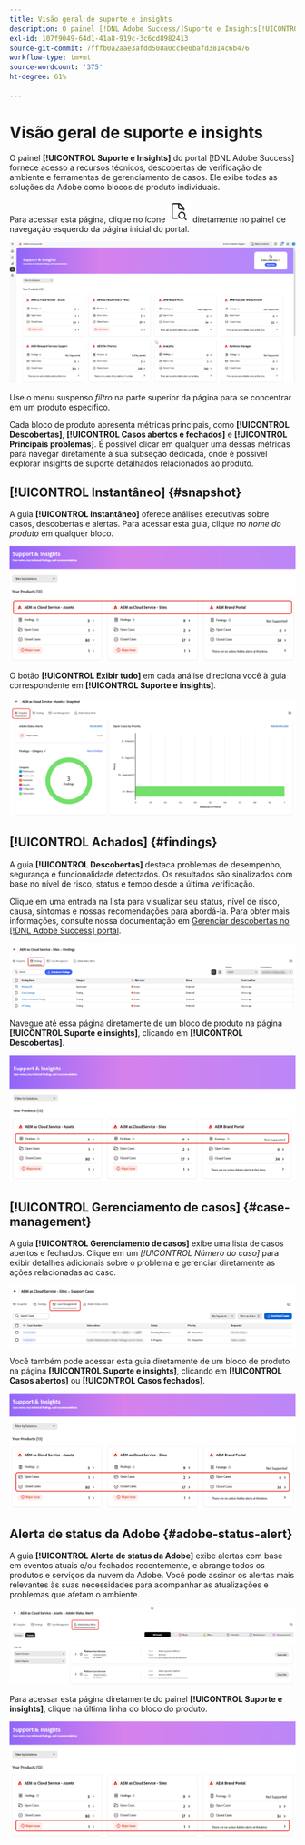 ```yaml
---
title: Visão geral de suporte e insights
description: O painel [!DNL Adobe Success/]Suporte e Insights[!UICONTROL &#x200B; do portal do /] fornece acesso a recursos técnicos, descobertas de verificação de ambiente e ferramentas de gerenciamento de casos.
exl-id: 107f9049-64d1-41a8-919c-3c6cd8982413
source-git-commit: 7fffb0a2aae3afdd508a0ccbe0bafd3814c6b476
workflow-type: tm+mt
source-wordcount: '375'
ht-degree: 61%

---
```


# Visão geral de suporte e insights

O painel **[!UICONTROL Suporte e Insights]** do portal [!DNL Adobe Success] fornece acesso a recursos técnicos, descobertas de verificação de ambiente e ferramentas de gerenciamento de casos. Ele exibe todas as soluções da Adobe como blocos de produto individuais.

Para acessar esta página, clique no ícone ![support-and-insights-icon](/help/adobe-success-portal/assets/support-and-insight-icon.png) diretamente no painel de navegação esquerdo da página inicial do portal.

![página de aterrissagem de suporte e insights](/help/adobe-success-portal/assets/support-and-insights-landing-page.png)

Use o menu suspenso *filtro* na parte superior da página para se concentrar em um produto específico.

Cada bloco de produto apresenta métricas principais, como **[!UICONTROL Descobertas]**, **[!UICONTROL Casos abertos e fechados]** e **[!UICONTROL Principais problemas]**. É possível clicar em qualquer uma dessas métricas para navegar diretamente à sua subseção dedicada, onde é possível explorar insights de suporte detalhados relacionados ao produto.

## [!UICONTROL Instantâneo] {#snapshot}

A guia **[!UICONTROL Instantâneo]** oferece análises executivas sobre casos, descobertas e alertas. Para acessar esta guia, clique no *nome do produto* em qualquer bloco.

![instantâneo do cartão de suporte e informações](/help/adobe-success-portal/assets/snapshot-from-support-insights-card.png)

O botão **[!UICONTROL Exibir tudo]** em cada análise direciona você à guia correspondente em **[!UICONTROL Suporte e insights]**.

![guia-instantâneo](/help/adobe-success-portal/assets/snapshot-tab-support-and-insights.png)

## [!UICONTROL Achados] {#findings}

A guia **[!UICONTROL Descobertas]** destaca problemas de desempenho, segurança e funcionalidade detectados. Os resultados são sinalizados com base no nível de risco, status e tempo desde a última verificação.

Clique em uma entrada na lista para visualizar seu status, nível de risco, causa, sintomas e nossas recomendações para abordá-la. Para obter mais informações, consulte nossa documentação em [Gerenciar descobertas no [!DNL Adobe Success] portal](/help/adobe-success-portal/technical-persona/support-and-insights/manage-findings-adobe-success-portal.md).

![guia de descobertas](/help/adobe-success-portal/assets/findings-tab-support-and-insights.png)

Navegue até essa página diretamente de um bloco de produto na página **[!UICONTROL Suporte e insights]**, clicando em **[!UICONTROL Descobertas]**.

![achados-do-suporte-e-cartão-informações](/help/adobe-success-portal/assets/findings-from-support-and-insights-card.png)

## [!UICONTROL Gerenciamento de casos] {#case-management}

A guia **[!UICONTROL Gerenciamento de casos]** exibe uma lista de casos abertos e fechados. Clique em um *[!UICONTROL Número do caso]* para exibir detalhes adicionais sobre o problema e gerenciar diretamente as ações relacionadas ao caso.

![guia-de-gerenciamento-de-casos](/help/adobe-success-portal/assets/case-management-tab-support-and-insights.png)

Você também pode acessar esta guia diretamente de um bloco de produto na página **[!UICONTROL Suporte e insights]**, clicando em **[!UICONTROL Casos abertos]** ou **[!UICONTROL Casos fechados]**.

![gerenciamento de casos de suporte e cartão de informações](/help/adobe-success-portal/assets/case-management-from-support-insights-card.png)

## Alerta de status da Adobe {#adobe-status-alert}

A guia **[!UICONTROL Alerta de status da Adobe]** exibe alertas com base em eventos atuais e/ou fechados recentemente, e abrange todos os produtos e serviços da nuvem da Adobe. Você pode assinar os alertas mais relevantes às suas necessidades para acompanhar as atualizações e problemas que afetam o ambiente.

![guia de alerta de status da adobe](/help/adobe-success-portal/assets/status-alert-tab-support-and-insights.png)

Para acessar esta página diretamente do painel **[!UICONTROL Suporte e insights]**, clique na última linha do bloco do produto.

![adobe-status-alert-support-and-insights-card](/help/adobe-success-portal/assets/status-alerts-from-support-insights-card.png)
